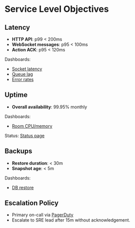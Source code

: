 # Service Level Objectives

## Latency
- **HTTP API**: p99 < 200ms
- **WebSocket messages**: p95 < 100ms
- **Action ACK**: p95 < 120ms

Dashboards:
- [Socket latency](https://grafana.pokerhub.example.com/d/socket-latency)
- [Queue lag](https://grafana.pokerhub.example.com/d/queue-lag)
- [Error rates](https://grafana.pokerhub.example.com/d/error-rates)

## Uptime
- **Overall availability**: 99.95% monthly

Dashboards:
- [Room CPU/memory](https://grafana.pokerhub.example.com/d/room-resources)

Status: [Status page](https://status.pokerhub.example.com)

## Backups
- **Restore duration**: < 30m
- **Snapshot age**: < 5m

Dashboards:
- [DB restore](https://grafana.pokerhub.example.com/d/db-restore)

## Escalation Policy
- Primary on-call via [PagerDuty](https://pagerduty.com/services/pokerhub-sre)
- Escalate to SRE lead after 15m without acknowledgement.
